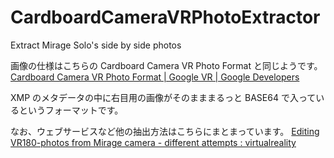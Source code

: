 # CardboardCameraVRPhotoExtractor
Extract Mirage Solo's side by side photos

画像の仕様はこちらの Cardboard Camera VR Photo Format と同じようです。
[Cardboard Camera VR Photo Format  \|  Google VR  \|  Google Developers](https://developers.google.com/vr/reference/cardboard-camera-vr-photo-format)

XMP のメタデータの中に右目用の画像がそのまままるっと BASE64 で入っているというフォーマットです。

なお、ウェブサービスなど他の抽出方法はこちらにまとまっています。
[Editing VR180\-photos from Mirage camera \- different attempts : virtualreality](https://www.reddit.com/r/virtualreality/comments/8w9qch/editing_vr180photos_from_mirage_camera_different/)
